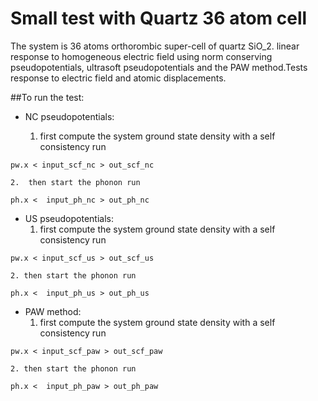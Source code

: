 # Small test with Quartz 36 atom cell 

The system is 36 atoms orthorombic super-cell of quartz SiO_2. 
linear response to homogeneous electric field using 
norm conserving pseudopotentials, ultrasoft pseudopotentials and the PAW method.Tests response to electric field and atomic displacements.   
 


##To run the test:

* NC pseudopotentials:

	1. first compute the system ground state density with a self consistency run 
```
pw.x < input_scf_nc > out_scf_nc
```


	2.  then start the phonon run
```
ph.x <  input_ph_nc > out_ph_nc
```



* US pseudopotentials:
	1. first compute the system ground state density with a self consistency run 
```
pw.x < input_scf_us > out_scf_us
```

	2. then start the phonon run
```
ph.x <  input_ph_us > out_ph_us
```




* PAW method:
	1. first compute the system ground state density with a self consistency run 
```
pw.x < input_scf_paw > out_scf_paw
```

	2. then start the phonon run
```
ph.x <  input_ph_paw > out_ph_paw
```

